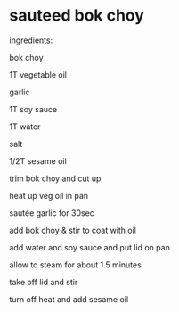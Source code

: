 # sauteed bok choy

ingredients:

bok choy

1T vegetable oil

garlic

1T soy sauce

1T water

salt

1/2T sesame oil

trim bok choy and cut up

heat up veg oil in pan

sautée garlic for 30sec

add bok choy & stir to coat with oil

add water and soy sauce and put lid on pan

allow to steam for about 1.5 minutes

take off lid and stir

turn off heat and add sesame oil
